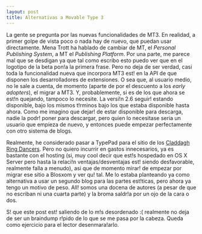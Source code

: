 ```yaml
---
layout: post
title: Alternativas a Movable Type 3
---
```


La gente se pregunta por las nuevas funcionalidades de MT3. En realidad, a primer golpe de vista poco o nada hay de nuevo, que puedan usar directamente. Mena Trott ha hablado de cambiar de MT, el <em lang="en">Personal Publishing System</em>, a MT el <em lang="en">Publishing Platform</em>. Por una parte, me parece mal que se desdigan ya que tal como escribo esto puedo ver que en el logotipo de la beta pon!a la primera frase. Pero no deja de ser verdad, casi toda la funcionalidad nueva que incorpora MT3 est! en la API de que disponen los desarrolladores de extensiones. O sea que, al usuario medio, no le sale a cuenta, de momento (aparte de por el descuento a los <em lang="en">early adopters</em>), el migrar a MT3. Y, probablemente, si es de los que ahora se est!n quejando, tampoco lo necesite. La versi!n 2.6 seguir! estando disponible, bajo los mismos t!rminos bajo los que estaba disponible hasta ahora. Como me imagino que dejar! de estar disponible para descarga, nadie la podr! poner para descargar, pero quien lo necesitase seria un usuario que empieza de nuevo, y entonces puede empezar perfectamente con otro sistema de blogs.

Realmente, he considerado pasar a TypePad para el sitio de los <a href="http://www.claddaghring.org/">Claddagh Ring Dancers</a>. Pero no quiero incurrir en gastos innecesarios, ya es bastante con el hosting (si, muy cool decir que est!s hospedado en OS X Server pero hasta la relaci!n ventajas/desventajas est! siendo desfavorable, realmente falla a menudo), asi que de momento mirar! de empezar por migrar ese sitio a Blosxom y ver qu! tal. Me lo estaba planteando ya como alternativa a usar un segundo blog para las partes est!ticas, pero ahora ya tengo un motivo de peso. All! somos una docena de autores (a pesar de que no escriban ni una cuarta parte) y la broma saldr!a por un ojo de la cara o dos.

S! que este post est! saliendo de lo m!s desordenado :( realmente no deja de ser un braindump r!pido de lo que se me pasa por la cabeza. Queda como ejercicio para el lector desenmara!arlo.
